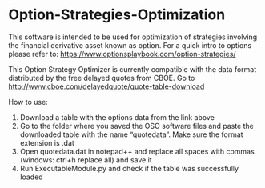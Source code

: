 # Option-Strategies-Optimization

This software is intended to be used for optimization of strategies involving the financial derivative asset known as option.
For a quick intro to options please refer to: https://www.optionsplaybook.com/option-strategies/

This Option Strategy Optimizer is currently compatible with the data format distributed by the free delayed quotes from CBOE.
Go to http://www.cboe.com/delayedquote/quote-table-download

How to use:
1. Download a table with the options data from the link above
2. Go to the folder where you saved the OSO software files and paste the downloaded table with the name “quotedata”. 
Make sure the format extension is .dat
3. Open quotedata.dat in notepad++ and replace all spaces with commas (windows: ctrl+h replace all) and save it
4. Run ExecutableModule.py and check if the table was successfully loaded
